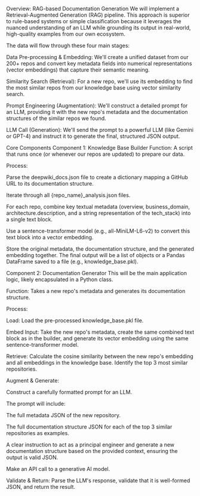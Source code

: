 Overview: RAG-based Documentation Generation
We will implement a Retrieval-Augmented Generation (RAG) pipeline. This approach is superior to rule-based systems or simple classification because it leverages the nuanced understanding of an LLM while grounding its output in real-world, high-quality examples from our own ecosystem.

The data will flow through these four main stages:

Data Pre-processing & Embedding: We'll create a unified dataset from our 200+ repos and convert key metadata fields into numerical representations (vector embeddings) that capture their semantic meaning.

Similarity Search (Retrieval): For a new repo, we'll use its embedding to find the most similar repos from our knowledge base using vector similarity search.

Prompt Engineering (Augmentation): We'll construct a detailed prompt for an LLM, providing it with the new repo's metadata and the documentation structures of the similar repos we found.

LLM Call (Generation): We'll send the prompt to a powerful LLM (like Gemini or GPT-4) and instruct it to generate the final, structured JSON output.

Core Components
Component 1: Knowledge Base Builder
Function: A script that runs once (or whenever our repos are updated) to prepare our data.

Process:

Parse the deepwiki_docs.json file to create a dictionary mapping a GitHub URL to its documentation structure.

Iterate through all {repo_name}_analysis.json files.

For each repo, combine key textual metadata (overview, business_domain, architecture.description, and a string representation of the tech_stack) into a single text block.

Use a sentence-transformer model (e.g., all-MiniLM-L6-v2) to convert this text block into a vector embedding.

Store the original metadata, the documentation structure, and the generated embedding together. The final output will be a list of objects or a Pandas DataFrame saved to a file (e.g., knowledge_base.pkl).

Component 2: Documentation Generator
This will be the main application logic, likely encapsulated in a Python class.

Function: Takes a new repo's metadata and generates its documentation structure.

Process:

Load: Load the pre-processed knowledge_base.pkl file.

Embed Input: Take the new repo's metadata, create the same combined text block as in the builder, and generate its vector embedding using the same sentence-transformer model.

Retrieve: Calculate the cosine similarity between the new repo's embedding and all embeddings in the knowledge base. Identify the top 3 most similar repositories.

Augment & Generate:

Construct a carefully formatted prompt for an LLM.

The prompt will include:

The full metadata JSON of the new repository.

The full documentation structure JSON for each of the top 3 similar repositories as examples.

A clear instruction to act as a principal engineer and generate a new documentation structure based on the provided context, ensuring the output is valid JSON.

Make an API call to a generative AI model.

Validate & Return: Parse the LLM's response, validate that it is well-formed JSON, and return the result.